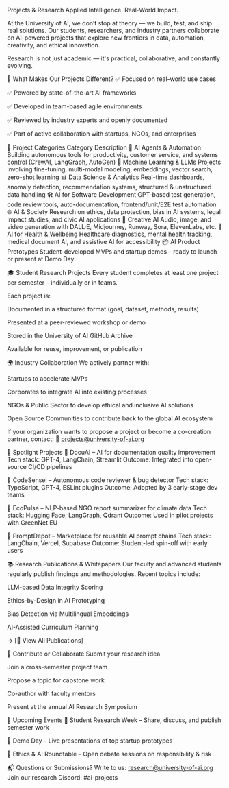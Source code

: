 Projects & Research
Applied Intelligence. Real-World Impact.

At the University of AI, we don’t stop at theory — we build, test, and ship real solutions.
Our students, researchers, and industry partners collaborate on AI-powered projects that explore new frontiers in data, automation, creativity, and ethical innovation.

Research is not just academic — it's practical, collaborative, and constantly evolving.

🔬 What Makes Our Projects Different?
✅ Focused on real-world use cases

✅ Powered by state-of-the-art AI frameworks

✅ Developed in team-based agile environments

✅ Reviewed by industry experts and openly documented

✅ Part of active collaboration with startups, NGOs, and enterprises

📂 Project Categories
Category	Description
🤖 AI Agents & Automation	Building autonomous tools for productivity, customer service, and systems control (CrewAI, LangGraph, AutoGen)
🧠 Machine Learning & LLMs	Projects involving fine-tuning, multi-modal modeling, embeddings, vector search, zero-shot learning
📊 Data Science & Analytics	Real-time dashboards, anomaly detection, recommendation systems, structured & unstructured data handling
🛠 AI for Software Development	GPT-based test generation, code review tools, auto-documentation, frontend/unit/E2E test automation
🌐 AI & Society	Research on ethics, data protection, bias in AI systems, legal impact studies, and civic AI applications
🎨 Creative AI	Audio, image, and video generation with DALL·E, Midjourney, Runway, Sora, ElevenLabs, etc.
🏥 AI for Health & Wellbeing	Healthcare diagnostics, mental health tracking, medical document AI, and assistive AI for accessibility
📦 AI Product Prototypes	Student-developed MVPs and startup demos – ready to launch or present at Demo Day

🎓 Student Research Projects
Every student completes at least one project per semester – individually or in teams.

Each project is:

Documented in a structured format (goal, dataset, methods, results)

Presented at a peer-reviewed workshop or demo

Stored in the University of AI GitHub Archive

Available for reuse, improvement, or publication

🌍 Industry Collaboration
We actively partner with:

Startups to accelerate MVPs

Corporates to integrate AI into existing processes

NGOs & Public Sector to develop ethical and inclusive AI solutions

Open Source Communities to contribute back to the global AI ecosystem

If your organization wants to propose a project or become a co-creation partner, contact:
📧 projects@university-of-ai.org

🚀 Spotlight Projects
📌 DocuAI – AI for documentation quality improvement
Tech stack: GPT-4, LangChain, Streamlit
Outcome: Integrated into open-source CI/CD pipelines

📌 CodeSensei – Autonomous code reviewer & bug detector
Tech stack: TypeScript, GPT-4, ESLint plugins
Outcome: Adopted by 3 early-stage dev teams

📌 EcoPulse – NLP-based NGO report summarizer for climate data
Tech stack: Hugging Face, LangGraph, Qdrant
Outcome: Used in pilot projects with GreenNet EU

📌 PromptDepot – Marketplace for reusable AI prompt chains
Tech stack: LangChain, Vercel, Supabase
Outcome: Student-led spin-off with early users

📚 Research Publications & Whitepapers
Our faculty and advanced students regularly publish findings and methodologies.
Recent topics include:

LLM-based Data Integrity Scoring

Ethics-by-Design in AI Prototyping

Bias Detection via Multilingual Embeddings

AI-Assisted Curriculum Planning

→ [📄 View All Publications]

💬 Contribute or Collaborate
Submit your research idea

Join a cross-semester project team

Propose a topic for capstone work

Co-author with faculty mentors

Present at the annual AI Research Symposium

📅 Upcoming Events
🧪 Student Research Week – Share, discuss, and publish semester work

🎤 Demo Day – Live presentations of top startup prototypes

📖 Ethics & AI Roundtable – Open debate sessions on responsibility & risk


📬 Questions or Submissions?
Write to us: research@university-of-ai.org
Join our research Discord: #ai-projects